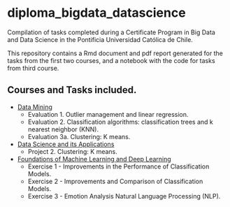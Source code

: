 # diploma_bigdata_datascience

Compilation of tasks completed during a Certificate Program in Big Data and Data Science in the Pontificia Universidad Católica de Chile.

This repository contains a Rmd document and pdf report generated for the tasks from the first two courses, and a notebook with the code for tasks from third course.

## Courses and Tasks included.
* <a href="https://github.com/pherreragalvez/big_data_science_diploma/tree/main/Miner%C3%ADa%20de%20datos" target="_blank">Data Mining</a>
  * Evaluation 1. Outlier management and linear regression.
  * Evaluation 2. Classification algorithms: classification trees and k nearest neighbor (KNN).
  * Evaluation 3a. Clustering: K means.
* <a href="https://github.com/pherreragalvez/big_data_science_diploma/tree/main/Ciencia%20de%20datos%20y%20sus%20aplicaciones" target="_blank">Data Science and its Applications</a>
  * Project 2. Clustering: K means.
* <a href="https://github.com/pherreragalvez/big_data_science_diploma/tree/main/Fundamentos%20ML%20DL" target="_blank">Foundations of Machine Learning and Deep Learning</a>
  * Exercise 1 - Improvements in the Performance of Classification Models.
  * Exercise 2 - Improvements and Comparison of Classification Models.
  * Exercise 3 - Emotion Analysis Natural Language Processing (NLP).

